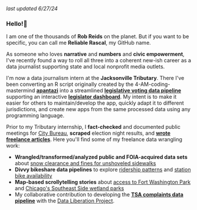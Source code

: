 *last updated 6/27/24*
### Hello!👋
I am one of the thousands of **Rob Reids** on the planet. But if you want to be specific, you can call me **Reliable Rascal**, my GitHub name. 

<p>As someone who loves <strong>narrative</strong> and <strong>numbers</strong> and <strong>civic empowerment</strong>, I've recently found a way to roll all three into a coherent new-ish career as a data journalist supporting state and local nonprofit media outlets. 

I'm now a data journalism intern at the **Jacksonville Tributary**. There I've been converting an R script originally created by the 4-AM-coding-mastermind **[apantazi](https://github.com/topics/legislative-dashboard)** into a streamlined **[legislative voting data pipeline](https://github.com/reliablerascal/fl-legislation-etl)** supporting an interactive **[legislator dashboard](https://github.com/reliablerascal/fl-legislation-app-postgres)**. My intent is to make it easier for others to maintain/develop the app, quickly adapt it to different jurisdictions, and create new apps from the same processed data using any programming language.

  Prior to my Tributary internship, I **fact-checked** and documented public meetings for <a href="https://www.documenters.org/">City Bureau</a>, **scraped** election night results, and **<a href="https://reliablerascal.github.io/">wrote freelance articles</a>**. Here you'll find some of my freelance data wrangling work:
<ul>
  <li><strong>Wrangled/transformed/analyzed public and FOIA-acquired data sets</strong> about <a href="https://github.com/reliablerascal/snow-clearance">snow clearance and fines for unshoveled sidewalks</a>
  <li><strong>Divvy bikeshare data pipelines</strong> to explore <a href="https://github.com/reliablerascal/divvy-winter/tree/main/notebooks">ridership patterns<a> and <a href="https://github.com/reliablerascal/divvy-performance">station bike availability</a>
    <li><strong>Map-based scrollytelling stories</strong> about <a href="https://github.com/reliablerascal/fort-washington">access to Fort Washington Park</a> and <a href="https://github.com/reliablerascal/bike-far-southeast">Chicago's Southeast Side wetland parks</a>
<li>My collaborative contribution to developing the <strong><a href="https://github.com/data-liberation-project/tsa-complaint-counts">TSA complaints data pipeline</a></strong> with the <a href="https://www.data-liberation-project.org/">Data Liberation Project</a>.
</ul>
<!--
👯 I’m looking to collaborate with news outlets on these and similar types of data wrangling and mapping projects.
-->

